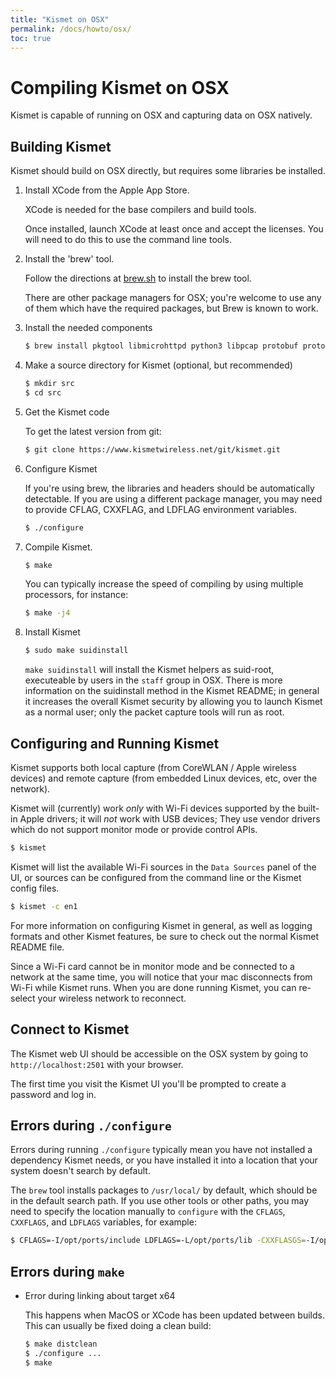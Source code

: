 ```yaml
---
title: "Kismet on OSX"
permalink: /docs/howto/osx/
toc: true
---
```


# Compiling Kismet on OSX

Kismet is capable of running on OSX and capturing data on OSX natively.

## Building Kismet

Kismet should build on OSX directly, but requires some libraries be installed.

1. Install XCode from the Apple App Store.   

    XCode is needed for the base compilers and build tools.
    
    Once installed, launch XCode at least once and accept the licenses.  You will need to do this to use the command line tools.

2. Install the 'brew' tool.

    Follow the directions at [brew.sh](https://brew.sh) to install the brew tool.

    There are other package managers for OSX; you're welcome to use any of them which have the required packages, but Brew is known to work.

3. Install the needed components

    ```bash
    $ brew install pkgtool libmicrohttpd python3 libpcap protobuf protobuf-c pcre
    ```

4. Make a source directory for Kismet (optional, but recommended)

    ```bash
    $ mkdir src
    $ cd src
    ```

5. Get the Kismet code

    To get the latest version from git:

    ```bash
    $ git clone https://www.kismetwireless.net/git/kismet.git
    ```

6. Configure Kismet

    If you're using brew, the libraries and headers should be automatically detectable.  If you are using a different package manager, you may need to provide CFLAG, CXXFLAG, and LDFLAG environment variables.
   
    ```bash
    $ ./configure
    ```

7. Compile Kismet.

    ```bash
    $ make
    ```

    You can typically increase the speed of compiling by using multiple processors, for instance:

    ```bash
    $ make -j4
    ```
   
8. Install Kismet

    ```bash
    $ sudo make suidinstall
    ```

    `make suidinstall` will install the Kismet helpers as suid-root, executeable by users in the `staff` group in OSX.  There is more information on the suidinstall method in the Kismet README; in general it increases the overall Kismet security by allowing you to launch Kismet as a normal user; only the packet capture tools will run as root.

## Configuring and Running Kismet

Kismet supports both local capture (from CoreWLAN / Apple wireless devices) and remote capture (from embedded Linux devices, etc, over the network).

Kismet will (currently) work *only* with Wi-Fi devices supported by the built-in Apple drivers; it will *not* work with USB devices; They use vendor drivers which do not support monitor mode or provide control APIs.

```bash
$ kismet
```

Kismet will list the available Wi-Fi sources in the `Data Sources` panel of the UI, or sources can be configured from the command line or the Kismet config files.

```bash
$ kismet -c en1
```

For more information on configuring Kismet in general, as well as logging formats and other Kismet features, be sure to check out the normal Kismet README file.

Since a Wi-Fi card cannot be in monitor mode and be connected to a network at the same time, you will notice that your mac disconnects from Wi-Fi while Kismet runs.  When you are done running Kismet, you can re-select your wireless network to reconnect.

## Connect to Kismet

The Kismet web UI should be accessible on the OSX system by going to `http://localhost:2501` with your browser.

The first time you visit the Kismet UI you'll be prompted to create a password and log in.  

## Errors during `./configure`

Errors during running `./configure` typically mean you have not installed a dependency Kismet needs, or you have installed it into a location that your system doesn't search by default.

The `brew` tool installs packages to `/usr/local/` by default, which should be in the default search path.  If you use other tools or other paths, you may need to specify the location manually to `configure` with the `CFLAGS`, `CXXFLAGS`, and `LDFLAGS` variables, for example:

```bash
$ CFLAGS=-I/opt/ports/include LDFLAGS=-L/opt/ports/lib -CXXFLASGS=-I/opt/ports/include ./configure ...
```

## Errors during `make`

* Error during linking about target x64

    This happens when MacOS or XCode has been updated between builds.  This can usually be fixed doing a clean build:

    ```bash
    $ make distclean
    $ ./configure ...
    $ make
    ```

